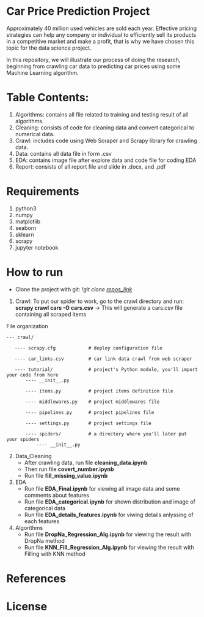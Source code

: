 # Car Price Prediction Project
Approximately 40 million used vehicles are sold each year. Effective pricing strategies can help any company or individual to efficiently sell its products in a competitive market and make a profit, that is why we have chosen this topic for the data science project.
 
In this repository, we will illustrate our process of doing the research, beginning from crawling car data to predicting car prices using some Machine Learning algorithm.

# Table Contents:
1. Algorithms: contains all file related to training and testing result of all algorithms.
2. Cleaning: consists of code for cleaning data and convert categorical to numerical data.
3. Crawl: includes code using Web Scraper and Scrapy library for crawling data. 
4. Data: contains all data file in form .csv 
5. EDA: contains image file after explore data and code file for coding EDA
6. Report: consists of all report file and slide in .docx, and .pdf

# Requirements
1. python3
2. numpy
3. matplotlib
4. seaborn
5. sklearn
5. scrapy
6. jupyter notebook

# How to run
* Clone the project with git: _!git clone [repos_link]_
1. Crawl: To put our spider to work, go to the crawl directory and run:
__scrapy crawl cars -O cars.csv__ -> This will generate a cars.csv file containing all scraped items

File organization

    --- crawl/
 
       ---- scrapy.cfg            # deploy configuration file
    
       ---- car_links.csv         # car link data crawl from web scraper
 
       ---- tutorial/             # project's Python module, you'll import your code from here
           ---- __init__.py

           ---- items.py          # project items definition file

           ---- middlewares.py    # project middlewares file

           ---- pipelines.py      # project pipelines file

           ---- settings.py       # project settings file

           ---- spiders/          # a directory where you'll later put your spiders
               ---- __init__.py
            
2. Data_Cleaning
    * After crawling data, run file __cleaning_data.ipynb__
    * Then run file __covert_number.ipynb__
    * Run file __fill_missing_value.ipynb__
3. EDA
    * Run file __EDA_Final.ipynb__ for viewing all image data and some comments about features
    * Run file __EDA_categorical.ipynb__ for shown distribution and image of categorical data
    * Run file __EDA_details_features.ipynb__ for viwing details anlyssing of each features
4. Algorithms
    * Run file __DropNa_Regression_Alg.ipynb__ for viewing the result with DropNa method
    * Run file __KNN_Fill_Regression_Alg.ipynb__ for viewing the result with Filling with KNN method


[repos_link]:  https://github.com/nguyenhoangvudtm23/Cars-price-prediction-Data-Science.git

# References

# License

